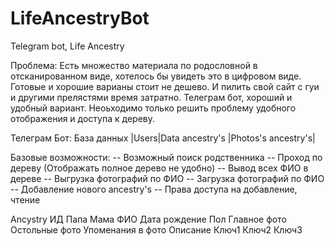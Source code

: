 # LifeAncestryBot
Telegram bot, Life Ancestry

Проблема: Есть множество материала по родословной в отсканированном виде, хотелось бы увидеть это в цифровом виде. Готовые и хорошие варианы стоит не дешево. И пилить свой сайт с гуи и другими прелястями время затратно. Телеграм бот, хороший и удобный вариант. Неоьходимо только решить проблему удобного отображения и доступа к дереву.

Телеграм Бот: База данных |Users|Data ancestry's |Photos's ancestry's|

Базовые возможности: -- Возможный поиск родственника -- Проход по дереву (Отображать полное дерево не удобно) -- Вывод всех ФИО в дереве -- Выгрузка фотографий по ФИО -- Загрузка фотографий по ФИО -- Добавление нового ancestry's -- Права доступа на добавление, чтение

Ancystry ИД Папа Мама ФИО Дата рождение Пол Главное фото Остольные фото Упоменания в фото Описание Ключ1 Ключ2 Ключ3